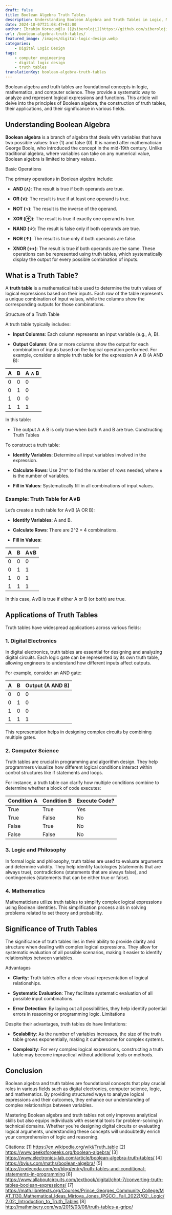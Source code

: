```yaml
---
draft: false
title: Boolean Algebra Truth Tables
description: Understanding Boolean Algebra and Truth Tables in Logic, Mathematics, and Computer Science for Digital Logic Design.
date: 2024-10-07T21:08:47+03:00
author: İbrahim Korucuoğlu ([@siberoloji](https://github.com/siberoloji))
url: /boolean-algebra-truth-tables/
featured_image: /images/digital-logic-design.webp
categories:
    - Digital Logic Design
tags:
    - computer engineering
    - digital logic design
    - truth tables
translationKey: boolean-algebra-truth-tables
---
```



Boolean algebra and truth tables are foundational concepts in logic, mathematics, and computer science. They provide a systematic way to analyze and represent logical expressions and functions. This article will delve into the principles of Boolean algebra, the construction of truth tables, their applications, and their significance in various fields.

## Understanding Boolean Algebra

**Boolean algebra** is a branch of algebra that deals with variables that have two possible values: true (1) and false (0). It is named after mathematician George Boole, who introduced the concept in the mid-19th century. Unlike traditional algebra, where variables can take on any numerical value, Boolean algebra is limited to binary values.

Basic Operations

The primary operations in Boolean algebra include:

* **AND (∧)**: The result is true if both operands are true.

* **OR (∨)**: The result is true if at least one operand is true.

* **NOT (¬)**: The result is the inverse of the operand.

* **XOR (⊕)**: The result is true if exactly one operand is true.

* **NAND (↓)**: The result is false only if both operands are true.

* **NOR (↑)**: The result is true only if both operands are false.

* **XNOR (↔)**: The result is true if both operands are the same.
These operations can be represented using truth tables, which systematically display the output for every possible combination of inputs.

## What is a Truth Table?

A **truth table** is a mathematical table used to determine the truth values of logical expressions based on their inputs. Each row of the table represents a unique combination of input values, while the columns show the corresponding outputs for those combinations.

Structure of a Truth Table

A truth table typically includes:

* **Input Columns**: Each column represents an input variable (e.g., A, B).

* **Output Column**: One or more columns show the output for each combination of inputs based on the logical operation performed.
For example, consider a simple truth table for the expression A **∧** B (A AND B):

| A | B | A **∧** B |
|---|---|-----------|
| 0 | 0 | 0         |
| 0 | 1 | 0         |
| 1 | 0 | 0         |
| 1 | 1 | 1         |

In this table:

* The output A **∧** B is only true when both A and B are true.
Constructing Truth Tables

To construct a truth table:

* **Identify Variables**: Determine all input variables involved in the expression.

* **Calculate Rows**: Use 2^n^ to find the number of rows needed, where `n` is the number of variables.

* **Fill in Values**: Systematically fill in all combinations of input values.

### Example: Truth Table for A∨B

Let’s create a truth table for A∨B (A OR B):

* **Identify Variables**: A and B.

* **Calculate Rows**: There are 2^2 = 4 combinations.

* **Fill in Values**:

| A | B | A∨B |
|---|---|-----|
| 0 | 0 | 0   |
| 0 | 1 | 1   |
| 1 | 0 | 1   |
| 1 | 1 | 1   |

In this case, A∨B  is true if either A or B (or both) are true.

## Applications of Truth Tables

Truth tables have widespread applications across various fields:

### 1. Digital Electronics

In digital electronics, truth tables are essential for designing and analyzing digital circuits. Each logic gate can be represented by its own truth table, allowing engineers to understand how different inputs affect outputs.

For example, consider an AND gate:

| A | B | Output (A AND B) |
|---|---|------------------|
| 0 | 0 | 0                |
| 0 | 1 | 0                |
| 1 | 0 | 0                |
| 1 | 1 | 1                |

This representation helps in designing complex circuits by combining multiple gates.

### 2. Computer Science

Truth tables are crucial in programming and algorithm design. They help programmers visualize how different logical conditions interact within control structures like if statements and loops.

For instance, a truth table can clarify how multiple conditions combine to determine whether a block of code executes:

| Condition A | Condition B | Execute Code? |
|-------------|-------------|---------------|
| True        | True        | Yes           |
| True        | False       | No            |
| False       | True        | No            |
| False       | False       | No            |

### 3. Logic and Philosophy

In formal logic and philosophy, truth tables are used to evaluate arguments and determine validity. They help identify tautologies (statements that are always true), contradictions (statements that are always false), and contingencies (statements that can be either true or false).

### 4. Mathematics

Mathematicians utilize truth tables to simplify complex logical expressions using Boolean identities. This simplification process aids in solving problems related to set theory and probability.

## Significance of Truth Tables

The significance of truth tables lies in their ability to provide clarity and structure when dealing with complex logical expressions. They allow for systematic evaluation of all possible scenarios, making it easier to identify relationships between variables.

Advantages

* **Clarity**: Truth tables offer a clear visual representation of logical relationships.

* **Systematic Evaluation**: They facilitate systematic evaluation of all possible input combinations.

* **Error Detection**: By laying out all possibilities, they help identify potential errors in reasoning or programming logic.
Limitations

Despite their advantages, truth tables do have limitations:

* **Scalability**: As the number of variables increases, the size of the truth table grows exponentially, making it cumbersome for complex systems.

* **Complexity**: For very complex logical expressions, constructing a truth table may become impractical without additional tools or methods.

## Conclusion

Boolean algebra and truth tables are foundational concepts that play crucial roles in various fields such as digital electronics, computer science, logic, and mathematics. By providing structured ways to analyze logical expressions and their outcomes, they enhance our understanding of complex relationships between variables.

Mastering Boolean algebra and truth tables not only improves analytical skills but also equips individuals with essential tools for problem-solving in technical domains. Whether you're designing digital circuits or evaluating logical arguments, understanding these concepts will undoubtedly enrich your comprehension of logic and reasoning.

Citations:
[1] <https://en.wikipedia.org/wiki/Truth_table>
[2] <https://www.geeksforgeeks.org/boolean-algebra/>
[3] <https://www.electronics-lab.com/article/boolean-algebra-truth-tables/>
[4] <https://byjus.com/maths/boolean-algebra/>
[5] <https://codecoda.com/en/blog/entry/truth-tables-and-conditional-statements-in-programming>
[6] <https://www.allaboutcircuits.com/textbook/digital/chpt-7/converting-truth-tables-boolean-expressions/>
[7] <https://math.libretexts.org/Courses/Prince_Georges_Community_College/MAT_1130_Mathematical_Ideas_Mirtova_Jones_(PGCC:_Fall_2022)/02:_Logic/2.02:_Introduction_to_Truth_Tables>
[8] <http://mathmisery.com/wp/2015/03/08/truth-tables-a-gripe/>
